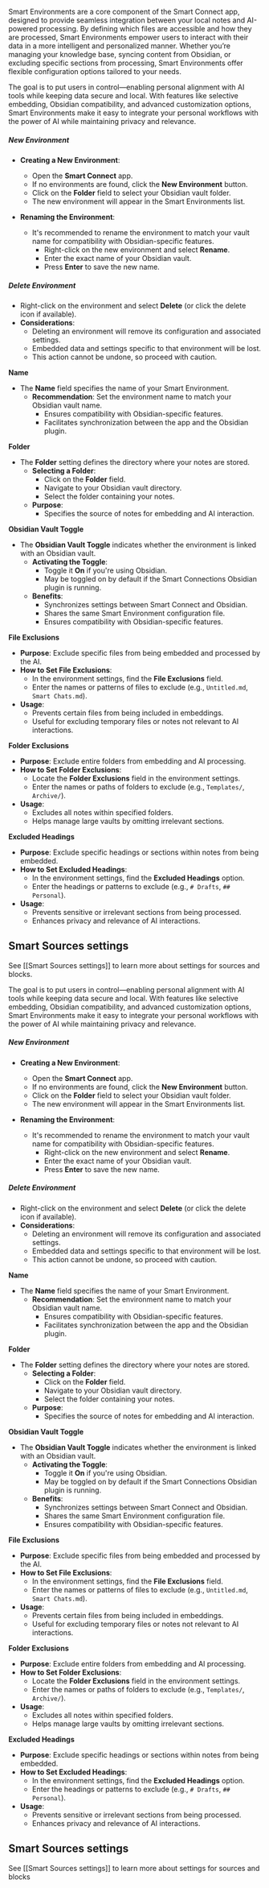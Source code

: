 Smart Environments are a core component of the Smart Connect app, designed to provide seamless integration between your local notes and AI-powered processing. By defining which files are accessible and how they are processed, Smart Environments empower users to interact with their data in a more intelligent and personalized manner. Whether you’re managing your knowledge base, syncing content from Obsidian, or excluding specific sections from processing, Smart Environments offer flexible configuration options tailored to your needs.

The goal is to put users in control—enabling personal alignment with AI tools while keeping data secure and local. With features like selective embedding, Obsidian compatibility, and advanced customization options, Smart Environments make it easy to integrate your personal workflows with the power of AI while maintaining privacy and relevance.

##### New Environment

- **Creating a New Environment**:

	- Open the **Smart Connect** app.
	- If no environments are found, click the **New Environment** button.
	- Click on the **Folder** field to select your Obsidian vault folder.
	- The new environment will appear in the Smart Environments list.

- **Renaming the Environment**:

	- It's recommended to rename the environment to match your vault name for compatibility with Obsidian-specific features.
		- Right-click on the new environment and select **Rename**.
		- Enter the exact name of your Obsidian vault.
		- Press **Enter** to save the new name.

##### Delete Environment
- Right-click on the environment and select **Delete** (or click the delete icon if available).
- **Considerations**:
	- Deleting an environment will remove its configuration and associated settings.
	- Embedded data and settings specific to that environment will be lost.
	- This action cannot be undone, so proceed with caution.


**Name**

- The **Name** field specifies the name of your Smart Environment.
	- **Recommendation**: Set the environment name to match your Obsidian vault name.
		- Ensures compatibility with Obsidian-specific features.
		- Facilitates synchronization between the app and the Obsidian plugin.


**Folder**

- The **Folder** setting defines the directory where your notes are stored.
	- **Selecting a Folder**:
		- Click on the **Folder** field.
		- Navigate to your Obsidian vault directory.
		- Select the folder containing your notes.
	- **Purpose**:
		- Specifies the source of notes for embedding and AI interaction.

**Obsidian Vault Toggle**

- The **Obsidian Vault Toggle** indicates whether the environment is linked with an Obsidian vault.
	- **Activating the Toggle**:
		- Toggle it **On** if you're using Obsidian.
		- May be toggled on by default if the Smart Connections Obsidian plugin is running.
	- **Benefits**:
		- Synchronizes settings between Smart Connect and Obsidian.
		- Shares the same Smart Environment configuration file.
		- Ensures compatibility with Obsidian-specific features.

**File Exclusions**

- **Purpose**: Exclude specific files from being embedded and processed by the AI.
- **How to Set File Exclusions**:
	- In the environment settings, find the **File Exclusions** field.
	- Enter the names or patterns of files to exclude (e.g., `Untitled.md`, `Smart Chats.md`).
- **Usage**:
	- Prevents certain files from being included in embeddings.
	- Useful for excluding temporary files or notes not relevant to AI interactions.

**Folder Exclusions**

- **Purpose**: Exclude entire folders from embedding and AI processing.
- **How to Set Folder Exclusions**:
	- Locate the **Folder Exclusions** field in the environment settings.
	- Enter the names or paths of folders to exclude (e.g., `Templates/`, `Archive/`).
- **Usage**:
	- Excludes all notes within specified folders.
	- Helps manage large vaults by omitting irrelevant sections.

**Excluded Headings**

- **Purpose**: Exclude specific headings or sections within notes from being embedded.
- **How to Set Excluded Headings**:
	- In the environment settings, find the **Excluded Headings** option.
	- Enter the headings or patterns to exclude (e.g., `# Drafts`, `## Personal`).
- **Usage**:
	- Prevents sensitive or irrelevant sections from being processed.
	- Enhances privacy and relevance of AI interactions.

## Smart Sources settings
See [[Smart Sources settings]] to learn more about settings for sources and blocks.

The goal is to put users in control—enabling personal alignment with AI tools while keeping data secure and local. With features like selective embedding, Obsidian compatibility, and advanced customization options, Smart Environments make it easy to integrate your personal workflows with the power of AI while maintaining privacy and relevance.

##### New Environment

- **Creating a New Environment**:

	- Open the **Smart Connect** app.
	- If no environments are found, click the **New Environment** button.
	- Click on the **Folder** field to select your Obsidian vault folder.
	- The new environment will appear in the Smart Environments list.

- **Renaming the Environment**:

	- It's recommended to rename the environment to match your vault name for compatibility with Obsidian-specific features.
		- Right-click on the new environment and select **Rename**.
		- Enter the exact name of your Obsidian vault.
		- Press **Enter** to save the new name.

##### Delete Environment
- Right-click on the environment and select **Delete** (or click the delete icon if available).
- **Considerations**:
	- Deleting an environment will remove its configuration and associated settings.
	- Embedded data and settings specific to that environment will be lost.
	- This action cannot be undone, so proceed with caution.


**Name**

- The **Name** field specifies the name of your Smart Environment.
	- **Recommendation**: Set the environment name to match your Obsidian vault name.
		- Ensures compatibility with Obsidian-specific features.
		- Facilitates synchronization between the app and the Obsidian plugin.


**Folder**

- The **Folder** setting defines the directory where your notes are stored.
	- **Selecting a Folder**:
		- Click on the **Folder** field.
		- Navigate to your Obsidian vault directory.
		- Select the folder containing your notes.
	- **Purpose**:
		- Specifies the source of notes for embedding and AI interaction.

**Obsidian Vault Toggle**

- The **Obsidian Vault Toggle** indicates whether the environment is linked with an Obsidian vault.
	- **Activating the Toggle**:
		- Toggle it **On** if you're using Obsidian.
		- May be toggled on by default if the Smart Connections Obsidian plugin is running.
	- **Benefits**:
		- Synchronizes settings between Smart Connect and Obsidian.
		- Shares the same Smart Environment configuration file.
		- Ensures compatibility with Obsidian-specific features.

**File Exclusions**

- **Purpose**: Exclude specific files from being embedded and processed by the AI.
- **How to Set File Exclusions**:
	- In the environment settings, find the **File Exclusions** field.
	- Enter the names or patterns of files to exclude (e.g., `Untitled.md`, `Smart Chats.md`).
- **Usage**:
	- Prevents certain files from being included in embeddings.
	- Useful for excluding temporary files or notes not relevant to AI interactions.

**Folder Exclusions**

- **Purpose**: Exclude entire folders from embedding and AI processing.
- **How to Set Folder Exclusions**:
	- Locate the **Folder Exclusions** field in the environment settings.
	- Enter the names or paths of folders to exclude (e.g., `Templates/`, `Archive/`).
- **Usage**:
	- Excludes all notes within specified folders.
	- Helps manage large vaults by omitting irrelevant sections.

**Excluded Headings**

- **Purpose**: Exclude specific headings or sections within notes from being embedded.
- **How to Set Excluded Headings**:
	- In the environment settings, find the **Excluded Headings** option.
	- Enter the headings or patterns to exclude (e.g., `# Drafts`, `## Personal`).
- **Usage**:
	- Prevents sensitive or irrelevant sections from being processed.
	- Enhances privacy and relevance of AI interactions.

## Smart Sources settings
See [[Smart Sources settings]] to learn more about settings for sources and blocks